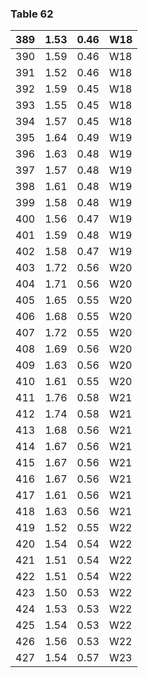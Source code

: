 <a name="table-62"></a>
### Table 62

| 389 | 1.53 | 0.46 | W18 |
| --- | --- | --- | --- |
| 390 | 1.59 | 0.46 | W18 |
| 391 | 1.52 | 0.46 | W18 |
| 392 | 1.59 | 0.45 | W18 |
| 393 | 1.55 | 0.45 | W18 |
| 394 | 1.57 | 0.45 | W18 |
| 395 | 1.64 | 0.49 | W19 |
| 396 | 1.63 | 0.48 | W19 |
| 397 | 1.57 | 0.48 | W19 |
| 398 | 1.61 | 0.48 | W19 |
| 399 | 1.58 | 0.48 | W19 |
| 400 | 1.56 | 0.47 | W19 |
| 401 | 1.59 | 0.48 | W19 |
| 402 | 1.58 | 0.47 | W19 |
| 403 | 1.72 | 0.56 | W20 |
| 404 | 1.71 | 0.56 | W20 |
| 405 | 1.65 | 0.55 | W20 |
| 406 | 1.68 | 0.55 | W20 |
| 407 | 1.72 | 0.55 | W20 |
| 408 | 1.69 | 0.56 | W20 |
| 409 | 1.63 | 0.56 | W20 |
| 410 | 1.61 | 0.55 | W20 |
| 411 | 1.76 | 0.58 | W21 |
| 412 | 1.74 | 0.58 | W21 |
| 413 | 1.68 | 0.56 | W21 |
| 414 | 1.67 | 0.56 | W21 |
| 415 | 1.67 | 0.56 | W21 |
| 416 | 1.67 | 0.56 | W21 |
| 417 | 1.61 | 0.56 | W21 |
| 418 | 1.63 | 0.56 | W21 |
| 419 | 1.52 | 0.55 | W22 |
| 420 | 1.54 | 0.54 | W22 |
| 421 | 1.51 | 0.54 | W22 |
| 422 | 1.51 | 0.54 | W22 |
| 423 | 1.50 | 0.53 | W22 |
| 424 | 1.53 | 0.53 | W22 |
| 425 | 1.54 | 0.53 | W22 |
| 426 | 1.56 | 0.53 | W22 |
| 427 | 1.54 | 0.57 | W23 |